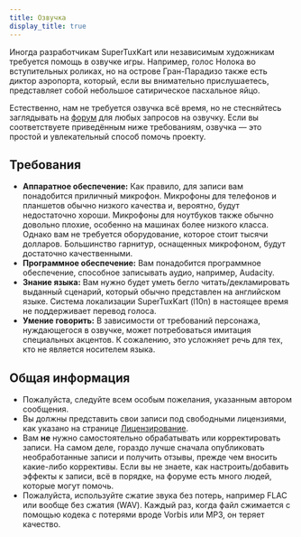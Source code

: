 ```yaml
---
title: Озвучка
display_title: true
---
```

Иногда разработчикам SuperTuxKart или независимым художникам требуется помощь в озвучке игры. Например, голос Нолока во вступительных роликах, но на острове Гран-Парадизо также есть диктор аэропорта, который, если вы внимательно прислушаетесь, представляет собой небольшое сатирическое пасхальное яйцо.

Естественно, нам не требуется озвучка всё время, но не стесняйтесь заглядывать на [форум](https://forum.freegamedev.net/viewforum.php?f=16 ) для любых запросов на озвучку. Если вы соответствуете приведённым ниже требованиям, озвучка — это простой и увлекательный способ помочь проекту.

## Требования

* **Аппаратное обеспечение:** Как правило, для записи вам понадобится приличный микрофон. Микрофоны для телефонов и планшетов обычно низкого качества и, вероятно, будут недостаточно хороши. Микрофоны для ноутбуков также обычно довольно плохие, особенно на машинах более низкого класса. Однако вам не требуется оборудование, которое стоит тысячи долларов. Большинство гарнитур, оснащенных микрофоном, будут достаточно качественными.
* **Программное обеспечение:** Вам понадобится программное обеспечение, способное записывать аудио, например, Audacity.
* **Знание языка:** Вам нужно будет уметь бегло читать/декламировать выданный сценарий, который обычно представлен на английском языке. Система локализации SuperTuxKart (l10n) в настоящее время не поддерживает перевод голоса.
* **Умение говорить:** В зависимости от требований персонажа, нуждающегося в озвучке, может потребоваться имитация специальных акцентов. К сожалению, это усложняет речь для тех, кто не является носителем языка.

## Общая информация

* Пожалуйста, следуйте всем особым пожелания, указанным автором сообщения.
* Вы должны представить свои записи под свободными лицензиями, как указано на странице [Лицензирование](Licensing).
* Вам **не** нужно самостоятельно обрабатывать или корректировать записи. На самом деле, гораздо лучше сначала опубликовать необработанные записи и получить отзывы, прежде чем вносить какие-либо коррективы. Если вы не знаете, как настроить/добавить эффекты к записи, всё в порядке, на форуме есть много людей, которые могут помочь.
* Пожалуйста, используйте сжатие звука без потерь, например FLAC или вообще без сжатия (WAV). Каждый раз, когда файл сжимается с помощью кодека с потерями вроде Vorbis или MP3, он теряет качество.
